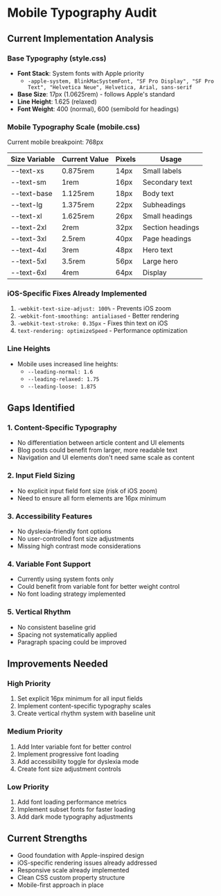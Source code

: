 # Mobile Typography Audit

## Current Implementation Analysis

### Base Typography (style.css)
- **Font Stack**: System fonts with Apple priority
  - `-apple-system, BlinkMacSystemFont, "SF Pro Display", "SF Pro Text", "Helvetica Neue", Helvetica, Arial, sans-serif`
- **Base Size**: 17px (1.0625rem) - follows Apple's standard
- **Line Height**: 1.625 (relaxed)
- **Font Weight**: 400 (normal), 600 (semibold for headings)

### Mobile Typography Scale (mobile.css)
Current mobile breakpoint: 768px

| Size Variable | Current Value | Pixels | Usage |
|--------------|---------------|--------|-------|
| --text-xs | 0.875rem | 14px | Small labels |
| --text-sm | 1rem | 16px | Secondary text |
| --text-base | 1.125rem | 18px | Body text |
| --text-lg | 1.375rem | 22px | Subheadings |
| --text-xl | 1.625rem | 26px | Small headings |
| --text-2xl | 2rem | 32px | Section headings |
| --text-3xl | 2.5rem | 40px | Page headings |
| --text-4xl | 3rem | 48px | Hero text |
| --text-5xl | 3.5rem | 56px | Large hero |
| --text-6xl | 4rem | 64px | Display |

### iOS-Specific Fixes Already Implemented
1. `-webkit-text-size-adjust: 100%` - Prevents iOS zoom
2. `-webkit-font-smoothing: antialiased` - Better rendering
3. `-webkit-text-stroke: 0.35px` - Fixes thin text on iOS
4. `text-rendering: optimizeSpeed` - Performance optimization

### Line Heights
- Mobile uses increased line heights:
  - `--leading-normal: 1.6`
  - `--leading-relaxed: 1.75`
  - `--leading-loose: 1.875`

## Gaps Identified

### 1. Content-Specific Typography
- No differentiation between article content and UI elements
- Blog posts could benefit from larger, more readable text
- Navigation and UI elements don't need same scale as content

### 2. Input Field Sizing
- No explicit input field font size (risk of iOS zoom)
- Need to ensure all form elements are 16px minimum

### 3. Accessibility Features
- No dyslexia-friendly font options
- No user-controlled font size adjustments
- Missing high contrast mode considerations

### 4. Variable Font Support
- Currently using system fonts only
- Could benefit from variable font for better weight control
- No font loading strategy implemented

### 5. Vertical Rhythm
- No consistent baseline grid
- Spacing not systematically applied
- Paragraph spacing could be improved

## Improvements Needed

### High Priority
1. Set explicit 16px minimum for all input fields
2. Implement content-specific typography scales
3. Create vertical rhythm system with baseline unit

### Medium Priority
1. Add Inter variable font for better control
2. Implement progressive font loading
3. Add accessibility toggle for dyslexia mode
4. Create font size adjustment controls

### Low Priority
1. Add font loading performance metrics
2. Implement subset fonts for faster loading
3. Add dark mode typography adjustments

## Current Strengths
- Good foundation with Apple-inspired design
- iOS-specific rendering issues already addressed
- Responsive scale already implemented
- Clean CSS custom property structure
- Mobile-first approach in place